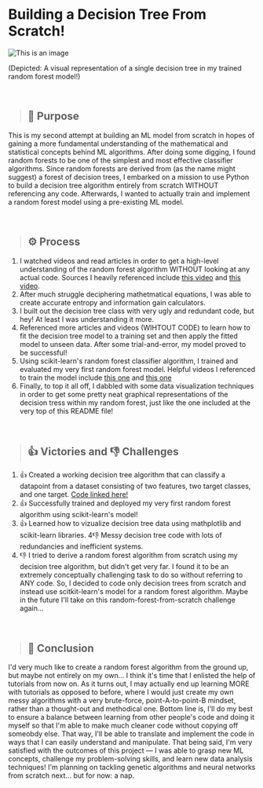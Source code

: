 # Building a Decision Tree From Scratch!
![This is an image](https://i.imgur.com/kVLpMYM.png)

(Depicted: A visual representation of a single decision tree in my trained random forest model!)


<br/>

> ## 🤔 Purpose
This is my second attempt at building an ML model from scratch in hopes of gaining a more fundamental understanding of the mathematical and statistical concepts behind ML algorithms. After doing some digging, I found random forests to be one of the simplest and most effective classifier algorithms. Since random forests are derived from (as the name might suggest) a forest of decision trees, I embarked on a mission to use Python to build a decision tree algorithm entirely from scratch WITHOUT referencing any code. Afterwards, I wanted to actually train and implement a random forest model using a pre-existing ML model.

<br/>

> ## ⚙️ Process
1.  I watched videos and read articles in order to get a high-level understanding of the random forest algorithm WITHOUT looking at any actual code. Sources I heavily referenced include [this video](https://www.youtube.com/watch?v=jVh5NA9ERDA) and [this video](https://www.youtube.com/watch?v=eM4uJ6XGnSM).
3. After much struggle deciphering mathetmatical equations, I was able to create accurate entropy and information gain calculators.
4. I built out the decision tree class with very ugly and redundant code, but hey! At least I was understanding it more. 
5. Referenced more articles and videos (WIHTOUT CODE) to learn how to fit the decision tree model to a training set and then apply the fitted model to unseen data. After some trial-and-error, my model proved to be successful!
6. Using scikit-learn's random forest classifier algorithm, I trained and evaluated my very first random forest model. Helpful videos I referenced to train the model include [this one](https://www.youtube.com/watch?v=FiHfrv2q-I4) and [this one](https://www.youtube.com/watch?v=eM4uJ6XGnSM)
7. Finally, to top it all off, I dabbled with some data visualization techniques in order to get some pretty neat graphical representations of the decision tress within my random forest, just like the one included at the very top of this README file!

<br/>

> ## 👍 Victories and 👎 Challenges
1. 👍 Created a working decision tree algorithm that can classify a datapoint from a dataset consisting of two features, two target classes, and one target. [Code linked here!](decision_tree_algorithm.ipynb)
2. 👍 Successfully trained and deployed my very first random forest algorithm using scikit-learn's model!
3. 👍 Learned how to vizualize decision tree data using mathplotlib and scikit-learn libraries.
4👎 Messy decision tree code with lots of redundancies and inefficient systems.
5. 👎 I tried to derive a random forest algorithm from scratch using my decision tree algorithm, but didn't get very far. I found it to be an extremely conceptually challenging task to do so without referring to ANY code. So, I decided to code only decision trees from scratch and instead use scitkit-learn's model for a random forest algorithm. Maybe in the future I'll take on this random-forest-from-scratch challenge again...


<br/>

> ## 🔭 Conclusion
I'd very much like to create a random forest algorithm from the ground up, but maybe not entirely on my own... I think it's time that I enlisted the help of tutorials from now on. As it turns out, I may actually end up learning MORE with tutorials as opposed to before, where I would just create my own messy algorithms with a very brute-force, point-A-to-point-B mindset, rather than a thought-out and methodical one. Bottom line is, I'll do my best to ensure a balance between learning from other people's code and doing it myself so that I'm able to make much cleaner code without copying off someobdy else. That way, I'll be able to translate and implement the code in ways that I can easily understand and manipulate. That being said, I'm very satisfied with the outcomes of this project — I was able to grasp new ML concepts, challenge my problem-solving skills, and learn new data analysis techniques! I'm planning on tackling genetic algorithms and neural networks from scratch next... but for now: a nap.
